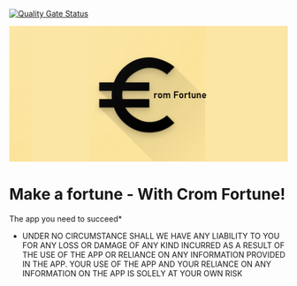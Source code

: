 [![Quality Gate Status](https://sonarcloud.io/api/project_badges/measure?project=com.sundbybergsit.cromfortune&metric=alert_status)](https://sonarcloud.io/dashboard?id=com.sundbybergsit.cromfortune)

![image info](logo.png)

# Make a fortune - With Crom Fortune!
The app you need to succeed*

* UNDER NO CIRCUMSTANCE SHALL WE HAVE ANY LIABILITY TO YOU FOR ANY LOSS OR DAMAGE OF ANY KIND INCURRED AS A RESULT OF THE USE OF THE APP OR RELIANCE ON ANY INFORMATION PROVIDED IN THE APP. YOUR USE OF THE APP AND YOUR RELIANCE ON ANY INFORMATION ON THE APP IS SOLELY AT YOUR OWN RISK

